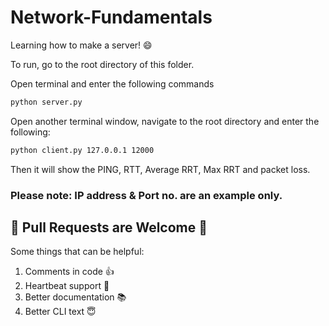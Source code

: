 # Network-Fundamentals
Learning how to make a server! :smile: 

To run, go to the root directory of this folder. 

Open terminal and enter the following commands
```markdown
python server.py
```

Open another terminal window, navigate to the root directory and enter the following: 
```markdown
python client.py 127.0.0.1 12000
```
Then it will show the PING, RTT, Average RRT, Max RRT and packet loss. 
### Please note: IP address & Port no. are an example only.

## :clap: Pull Requests are Welcome :clap: 
Some things that can be helpful:
1. Comments in code :+1:
2. Heartbeat support :yellow_heart:
3. Better documentation :books:
4. Better CLI text :innocent:
